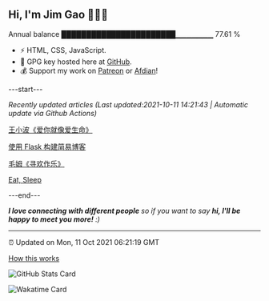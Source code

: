 
<h2>Hi, I'm Jim Gao 👋👨‍💻</h2>

Annual balance    ███████████████████████▁▁▁▁▁▁▁   77.61 %

- ⚡ HTML, CSS, JavaScript.
- 🔑 GPG key hosted here at [GitHub](https://github.com/tianheg.gpg).
- 💰 Support my work on [Patreon](https://www.patreon.com/tianheg) or [Afdian](https://afdian.net/@tianheg)!

---start---

*Recently updated articles (Last updated:2021-10-11 14:21:43 | Automatic update via Github Actions)*

[王小波《爱你就像爱生命》](https://blog.yidajiabei.xyz/posts/wang-xiaobo-love-you-like-life/)

[使用 Flask 构建简易博客](https://blog.yidajiabei.xyz/posts/flask/)

[毛姆《寻欢作乐》](https://blog.yidajiabei.xyz/posts/maugham-cakes-and-ale/)

[Eat, Sleep](https://blog.yidajiabei.xyz/en/posts/eat-sleep/)

---end---

<em><b>I love connecting with different people</b> so if you want to say <b>hi, I'll be happy to meet you more!</b> :)</em>

---

⏰ Updated on Mon, 11 Oct 2021 06:21:19 GMT

[How this works](https://github.com/tianheg/tianheg/issues/1)

![GitHub Stats Card](https://tianheg-readme-stats.vercel.app/api?username=tianheg&show_icons=true)

![Wakatime Card](https://tianheg-readme-stats.vercel.app/api/wakatime?username=tianheg&layout=compact)

